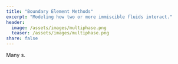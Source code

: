 ```yaml
---
title: "Boundary Element Methods"
excerpt: "Modeling how two or more immiscible fluids interact."
header:
  image: /assets/images/multiphase.png
  teaser: /assets/images/multiphase.png
share: false
---
```


Many s.

